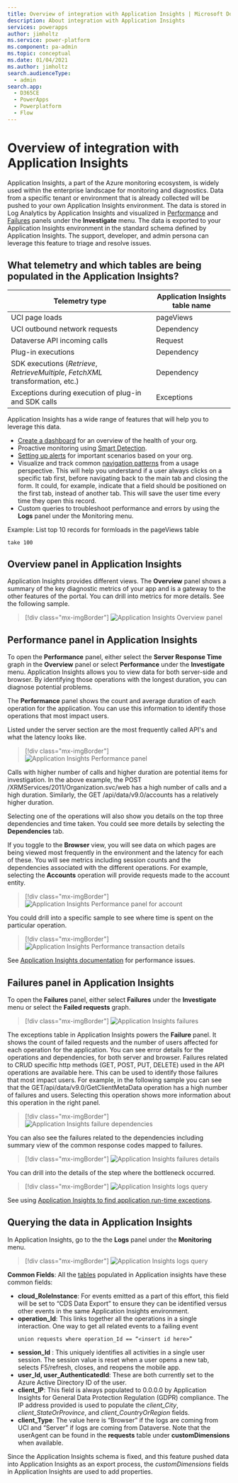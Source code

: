 ```yaml
---
title: Overview of integration with Application Insights | Microsoft Docs
description: About integration with Application Insights
services: powerapps
author: jimholtz
ms.service: power-platform
ms.component: pa-admin
ms.topic: conceptual
ms.date: 01/04/2021
ms.author: jimholtz
search.audienceType: 
  - admin
search.app:
  - D365CE
  - PowerApps
  - Powerplatform
  - Flow
---
```

# Overview of integration with Application Insights

Application Insights, a part of the Azure monitoring ecosystem, is widely used within the enterprise landscape for monitoring and diagnostics. Data from a specific tenant or environment that is already collected will be pushed to your own Application Insights environment. The data is stored in Log Analytics by Application Insights and visualized in [Performance](https://docs.microsoft.com/azure/azure-monitor/learn/tutorial-performance) and [Failures](https://docs.microsoft.com/azure/azure-monitor/learn/tutorial-runtime-exceptions) panels under the **Investigate** menu. The data is exported to your Application Insights environment in the standard schema defined by Application Insights. The support, developer, and admin persona can leverage this feature to triage and resolve issues.

## What telemetry and which tables are being populated in the Application Insights? 

|Telemetry type  |Application Insights table name  |
|---------|---------|
|UCI page loads      | pageViews        |
|UCI outbound network requests     | Dependency        |
|Dataverse API incoming calls     | Request        |
|Plug-in executions     | Dependency        |
|SDK executions (*Retrieve*, *RetrieveMultiple*, *FetchXML* transformation, etc.)     | Dependency        |
|Exceptions during execution of plug-in and SDK calls     | Exceptions       |

Application Insights has a wide range of features that will help you to leverage this data.

- [Create a dashboard](https://docs.microsoft.com/azure/azure-monitor/learn/tutorial-logs-dashboards) for an overview of the health of your org.
- Proactive monitoring using [Smart Detection](https://docs.microsoft.com/azure/azure-monitor/app/proactive-diagnostics).
- [Setting up alerts](https://docs.microsoft.com/azure/azure-monitor/learn/tutorial-alert) for important scenarios based on your org.
- Visualize and track common [navigation patterns](https://docs.microsoft.com/azure/azure-monitor/app/usage-flows) from a usage perspective. This will help you understand if a user always clicks on a specific tab first, before navigating back to the main tab and closing the form. It could, for example, indicate that a field should be positioned on the first tab, instead of another tab. This will save the user time every time they open this record.
- Custom queries to troubleshoot performance and errors by using the **Logs** panel under the Monitoring menu.

Example: List top 10 records for formloads in the pageViews table 

```pageViews 
take 100
```

## Overview panel in Application Insights

Application Insights provides different views. The **Overview** panel shows a summary of the key diagnostic metrics of your app and is a gateway to the other features of the portal. You can drill into metrics for more details. See the following sample.

> [!div class="mx-imgBorder"] 
> ![Application Insights Overview panel](media/application-insights-overview.png "Application Insights Overview panel")

## Performance panel in Application Insights

To open the **Performance** panel, either select the **Server Response Time** graph in the **Overview** panel or select **Performance** under the **Investigate** menu. Application Insights allows you to view data for both server-side and browser. By identifying those operations with the longest duration, you can diagnose potential problems.

The **Performance** panel shows the count and average duration of each operation for the application. You can use this information to identify those operations that most impact users.

Listed under the server section are the most frequently called API's and what the latency looks like. 

> [!div class="mx-imgBorder"] 
> ![Application Insights Performance panel](media/application-insights-performance.png "Application Insights Performance panel")

Calls with higher number of calls and higher duration are potential items for investigation. In the above example, the POST /XRMServices/2011/Organization.svc/web has a high number of calls and a high duration.  Similarly, the GET /api/data/v9.0/accounts has a relatively higher duration. 

Selecting one of the operations will also show you details on the top three dependencies and time taken. You could see more details by selecting the **Dependencies** tab. 

If you toggle to the **Browser** view, you will see data on which pages are being viewed most frequently in the environment and the latency for each of these. You will see metrics including session counts and the dependencies associated with the different operations. For example, selecting the **Accounts** operation will provide requests made to the account entity.

> [!div class="mx-imgBorder"] 
> ![Application Insights Performance panel for account](media/application-insights-performance-account.png "Application Insights Performance panel for account")

You could drill into a specific sample to see where time is spent on the particular operation. 

> [!div class="mx-imgBorder"] 
> ![Application Insights Performance transaction details](media/application-insights-performance-transaction-details.png "Application Insights Performance transaction details")

See [Application Insights documentation](https://docs.microsoft.com/azure/azure-monitor/learn/tutorial-performance) for performance issues.

## Failures panel in Application Insights

To open the **Failures** panel, either select **Failures** under the **Investigate** menu or select the **Failed requests** graph.

> [!div class="mx-imgBorder"] 
> ![Application Insights failures](media/application-insights-failures.png "Application Insights failures")

The exceptions table in Application Insights powers the **Failure** panel. It shows the count of failed requests and the number of users affected for each operation for the application. You can see error details for the operations and dependencies, for both server and browser.  Failures related to CRUD specific http methods (GET, POST, PUT, DELETE) used in the API operations are available here. This can be used to identify those failures that most impact users. For example, in the following sample you can see that the GET/api/data/v9.0/GetClientMetaData operation has a high number of failures and users. Selecting this operation shows more information about this operation in the right panel.  

> [!div class="mx-imgBorder"] 
> ![Application Insights failure dependencies](media/application-insights-failures-dependencies.png "Application Insights failure dependencies")

You can also see the failures related to the dependencies including summary view of the common response codes mapped to failures.

> [!div class="mx-imgBorder"] 
> ![Application Insights failures details](media/application-insights-failures-details.png "Application Insights failures details")

You can drill into the details of the step where the bottleneck occurred.

> [!div class="mx-imgBorder"] 
> ![Application Insights logs query](media/application-insights-logs-query.png "Application Insights log query")

See using [Application Insights to find application run-time exceptions](https://docs.microsoft.com/azure/azure-monitor/learn/tutorial-runtime-exceptions).

## Querying the data in Application Insights 

In Application Insights, go to the the **Logs** panel under the **Monitoring** menu.

> [!div class="mx-imgBorder"] 
> ![Application Insights logs query](media/application-insights-logs-query.png "Application Insights log query")

**Common Fields**: All the [tables](#what-telemetry-and-which-tables-are-being-populated-in-the-application-insights) populated in Application insights have these common fields:

- **cloud_RoleInstance**: For events emitted as a part of this effort, this field will be set to “CDS Data Export” to ensure they can be identified versus other events in the same Application Insights environment.
- **operation_Id**: This links together all the operations in a single interaction. One way to get all related events to a failing event 
  ```dependencies, pageViews
  union requests where operation_Id == “<insert id here>”
  ```
- **session_Id** : This uniquely identifies all activities in a single user session. The session value is reset when a user opens a new tab, selects F5/refresh, closes, and reopens the mobile app.
- **user_Id, user_AuthenticatedId**: These are both currently set to the Azure Active Directory ID of the user. 
- **client_IP**: This field is always populated to 0.0.0.0 by Application Insights for General Data Protection Regulation (GDPR) compliance. The IP address provided is used to populate the *client_City*, *client_StateOrProvince*, and *client_CountryOrRegion* fields.
- **client_Type**: The value here is “Browser” if the logs are coming from UCI and “Server” if logs are coming from Dataverse. Note that the userAgent can be found in the **requests** table under **customDimensions** when available.

Since the Application Insights schema is fixed, and this feature pushed data into Application Insights as an export process, the *customDimensions* fields in Application Insights are used to add properties. 




